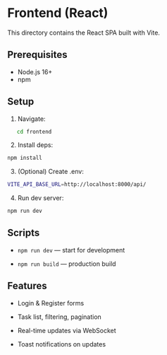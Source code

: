# Frontend (React)

This directory contains the React SPA built with Vite.

## Prerequisites
- Node.js 16+
- npm

## Setup

1. Navigate:
```bash
   cd frontend
```

2. Install deps:
```bash
npm install
```
3. (Optional) Create .env:
```bash
VITE_API_BASE_URL=http://localhost:8000/api/
```
4. Run dev server:
```bash
npm run dev
```

## Scripts

- `npm run dev` — start for development

- `npm run build` — production build


## Features

- Login & Register forms

- Task list, filtering, pagination

- Real-time updates via WebSocket

- Toast notifications on updates